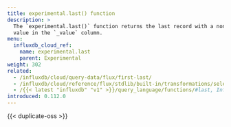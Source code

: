 ```yaml
---
title: experimental.last() function
description: >
  The `experimental.last()` function returns the last record with a non-null
  value in the `_value` column.
menu:
  influxdb_cloud_ref:
    name: experimental.last
    parent: Experimental
weight: 302
related:
  - /influxdb/cloud/query-data/flux/first-last/
  - /influxdb/cloud/reference/flux/stdlib/built-in/transformations/selectors/last
  - /{{< latest "influxdb" "v1" >}}/query_language/functions/#last, InfluxQL – LAST()
introduced: 0.112.0
---
```


{{< duplicate-oss >}}

